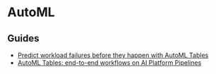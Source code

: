 # AutoML

## Guides
- [Predict workload failures before they happen with AutoML Tables](https://cloud.google.com/blog/products/ai-machine-learning/-predict-workload-failures-with-automl-tables)
- [AutoML Tables: end-to-end workflows on AI Platform Pipelines](https://cloud.google.com/blog/products/ai-machine-learning/new-automl-features-and-end-to-end-workflows-on-ai-platform-pipelines)
